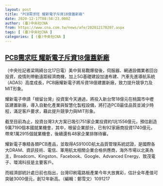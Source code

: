 ```yaml
---
layout: post
title: "PCB需求旺 耀新電子斥資18億蓋新廠"
date: 2020-12-17T08:58:23.000Z
author: (臺)中央社CNA
from: https://www.cna.com.tw/news/afe/202012170207.aspx
tags: [ (臺)中央社CNA ]
categories: [ (臺)中央社CNA ]
---
```

<!--1608195503000-->
[PCB需求旺 耀新電子斥資18億蓋新廠](https://www.cna.com.tw/news/afe/202012170207.aspx)
------

<div>
<div></div><div class="paragraph"><p>（中央社記者梁珮綺台北17日電）美中貿易戰爆發後，伺服器、網通設備業者回台投資，疫情則帶動遠距經濟商機，加上5G基礎建設加速布建、汽車先進導航系統（ADAS）高度成長，PCB廠耀新電子將斥資18億建置新廠，致力提升競爭力及MIT形象。</p><p>耀新電子申請「根留台灣」投資案今天通過，將投入新台幣18億元在桃園市中壢區建置新廠，導入自動化產業與智慧化製程設備，將打造PCB最佳品質並減少時程，滿足客戶要求，藉此提升競爭力與MIT形象。</p><p>截至目前為止，投資台灣3大方案已吸引751家企業投資約1兆1556億元，預估創造9萬7190個本國就業機會，其中，根留企業部分，已有92家廠商投資1740億元，帶來1萬2915個就業機會，後續還有48家企業排隊待審。</p><p>耀新電子專精各類PCB產品，並取得AS9100D航太品質管理系統認證，是國際各大DRAM、資訊技術、電信、軍用航太相關企業合格供應商，海外市場以北美為主，Broadcom、Kingston、Facebook、Google、Advanced Energy、致茂電子、環鴻科技是主要客戶。</p><p>而經濟部統計處日前也指出，台灣印刷電路板產業今年大放異彩，估計全年產值可突破3000億元，創12年新高。（編輯：鄭雪文）1091217</p></div>
</div>
